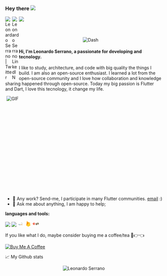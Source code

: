 ### Hey there <img src="https://media.giphy.com/media/hvRJCLFzcasrR4ia7z/giphy.gif" width="25px"> 
<a href="https://twitter.com/lleoserrano">
  <img align="left" alt="Leonardo Serrano | Twitter" width="22px" src="https://github.com/DevLSerrano/DevLSerrano/assets/62712813/0096b968-b17c-4fbd-ace6-5ed9faa88a0a" />
</a>
<a href="www.linkedin.com/in/leonardo-serrano-49090097">
  <img align="left" alt="Leonardo Serrano LinkedIN" width="22px" src="https://github.com/DevLSerrano/DevLSerrano/assets/62712813/b7f68d71-a03c-4755-b1b3-d923cbff7302" />
</a>
 
![](https://visitor-badge.glitch.me/badge?page_id=DevLSerrano.DevLSerrano)

<br />
<p align="center"><img align="center" alt="Dash" src="https://user-images.githubusercontent.com/62712813/149622353-5e6c0e98-debf-4d6e-b594-f04322174864.png" width="300" height="150" />

#### Hi, I'm Leonardo Serrano, a passionate for developing and tecnology.
I like to study, architecture, and code with big quality the things I build.
I am also an open-source enthusiast.
I learned a lot from the open-source community and I love how collaboration and knowledge sharing happened through open-source.
Today my big passion is Flutter and Dart, I love this tecnology, it change my life.


  <img align="right" alt="GIF" src="https://user-images.githubusercontent.com/62712813/149622197-68853b07-fc3a-4808-b9ec-7c9dec69a78e.gif" width="500" height="320" />
  
- 💼 Any work? Send-me, I participate in many Flutter communities. [email](mailto:dev.leonardoserrano@gmail.com) :)
- 💬 Ask me about anything, I am happy to help;

**languages and tools:**  

<code><img height="20" src="https://user-images.githubusercontent.com/62712813/149622747-f74b8857-de9f-4a1c-937c-33b42c698999.jpg"></code>
<code><img height="20" src="https://user-images.githubusercontent.com/62712813/149622807-3e63b9e8-895d-46e7-a348-84b75e2564a4.png"></code>
<code><img height="20" src="https://raw.githubusercontent.com/github/explore/80688e429a7d4ef2fca1e82350fe8e3517d3494d/topics/mysql/mysql.png"></code>
<code><img height="20" src="https://raw.githubusercontent.com/github/explore/80688e429a7d4ef2fca1e82350fe8e3517d3494d/topics/firebase/firebase.png"></code>
<code><img height="20" src="https://raw.githubusercontent.com/github/explore/80688e429a7d4ef2fca1e82350fe8e3517d3494d/topics/git/git.png"></code>

If you like what I do, maybe consider buying me a coffee/tea 🥺👉👈

<a href="https://www.buymeacoffee.com/leonardoserrano" target="_blank"><img src="https://cdn.buymeacoffee.com/buttons/v2/default-red.png" alt="Buy Me A Coffee" width="150" ></a>

📈 My Github stats

<p align="center"> <img src="https://github-readme-stats.vercel.app/api?username=DevLSerrano&show_icons=true&theme=gotham" alt="Leonardo Serrano" />



